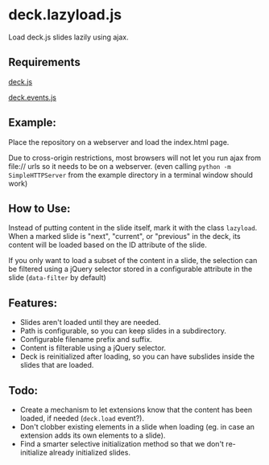 deck.lazyload.js
================

Load deck.js slides lazily using ajax.

## Requirements

[deck.js](https://github.com/imakewebthings/deck.js)

[deck.events.js](https://github.com/mikeharris100/deck.events.js)

## Example:

Place the repository on a webserver and load the index.html page.

Due to cross-origin restrictions, most browsers will not let you
run ajax from file:// urls so it needs to be on a webserver.
(even calling `python -m SimpleHTTPServer` from the example directory
in a terminal window should work)

## How to Use:

Instead of putting content in the slide itself, mark it with the class
`lazyload`. When a marked slide is "next", "current", or "previous" in
the deck, its content will be loaded based on the ID attribute of the
slide.

If you only want to load a subset of the content in a slide, the
selection can be filtered using a jQuery selector stored in a
configurable attribute in the slide (`data-filter` by default)

## Features:

* Slides aren't loaded until they are needed.
* Path is configurable, so you can keep slides in a subdirectory.
* Configurable filename prefix and suffix.
* Content is filterable using a jQuery selector.
* Deck is reinitialized after loading, so you can have subslides
  inside the slides that are loaded.

## Todo:

* Create a mechanism to let extensions know that the content has
  been loaded, if needed (`deck.load` event?).
* Don't clobber existing elements in a slide when loading (eg. in
  case an extension adds its own elements to a slide).
* Find a smarter selective initialization method so that we don't
  re-initialize already initialized slides.